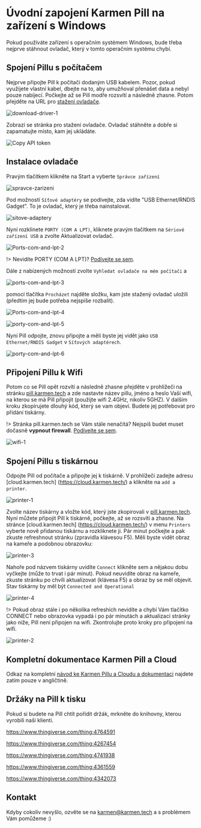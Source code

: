 # Úvodní zapojení Karmen Pill na zařízení s Windows

Pokud používáte zařízení s operačním systémem Windows, bude třeba nejprve stáhnout ovladač, který v tomto operačním systému chybí. 

## Spojení Pillu s počítačem

Nejprve připojte Pill k počítači dodaným USB kabelem. Pozor, pokud využijete vlastní kabel, dbejte na to, aby umužňoval přenášet data a nebyl pouze nabíjecí. 
Počkejte až se Pill modře rozsvítí a následně zhasne. 
Potom přejděte na URL pro [stažení ovladače](https://www.catalog.update.microsoft.com/Search.aspx?q=usb%20vid_0525%20pid_a4a2).

<borderedImage>![download-driver-1](_media/download-driver-1.jpg ":size=1200x590")</borderedImage>

Zobrazí se stránka pro stažení ovladače. Ovladač stáhněte a dobře si zapamatujte místo, kam jej ukládáte.

<borderedImage>![Copy API token](_media/dowload-driver-3.png ":size=600x295")</borderedImage>

## Instalace ovladače

Pravým tlačítkem klikněte na Start a vyberte ```Správce zařízení```


<borderedImage>![spravce-zarizeni](_media/spravce-zarizeni.png ":size=600x295")</borderedImage>

Pod možností ```Síťové adaptéry``` se podívejte, zda vidíte "USB Ethernet/RNDIS Gadget". To je ovladač, který je třeba nainstalovat.

<borderedImage>![sitove-adaptery](_media/sitove-adaptery.png ":size=600x295")</borderedImage>

Nyní rozklinete ```PORTY (COM A LPT)```, kliknete pravým tlačítkem na ```Sériové zařízení USB``` a zvolte Aktualizovat ovladač.

<borderedImage>![Ports-com-and-lpt-2](_media/Ports-com-and-lpt-2.png ":size=600x295")</borderedImage>




!> Nevidíte PORTY (COM A LPT)? [Podívejte se sem](cs/porty.md).


Dále z nabízených možností zvolte ```Vyhledat ovladače na mém počítači``` a

<borderedImage>![ports-com-and-lpt-3](_media/ports-com-and-lpt-3.png ":size=600x295")</borderedImage>

pomocí tlačítka ```Procházet``` najděte složku, kam jste stažený ovladač uložili (předtím jej bude potřeba nejspíše rozbalit).


<borderedImage>![Ports-com-and-lpt-4](_media/Ports-com-and-lpt-4.png ":size=600x295")</borderedImage>

<borderedImage>![porty-com-and-lpt-5](_media/porty-com-and-lpt-5.png ":size=600x295")</borderedImage>

Nyní Pill odpojte, znovu připojte a měli byste jej vidět jako ```USB Ethernet/RNDIS Gadget``` v ```Síťových adaptérech```.

<borderedImage>![porty-com-and-lpt-6](_media/porty-com-and-lpt-6.png ":size=600x295")</borderedImage>


## Připojení Pillu k Wifi

Potom co se Pill opět rozvítí a následně zhasne přejděte v prohlížeči na stránku [pill.karmen.tech](http://pill.karmen.tech/) a zde nastavte název pillu, jméno a heslo Vaší wifi, na kterou se má Pill připojit (použijte wifi 2.4GHz, nikoliv 5GHZ).
V dalším kroku zkopírujete dlouhý kód, který se vam objeví. Budete jej potřebovat pro přidání tiskárny.

!> Stránka pill.karmen.tech se Vám stále nenačítá? Nejspíš budet muset dočasně **vypnout firewall**. [Podívejte se sem](cs/firewall.md).

<borderedImage>![wifi-1](_media/wifi-1.png ":size=1200x590")</borderedImage>


## Spojení Pillu s tiskárnou

Odpojte Pill od počítače a připojte jej k tiskárně. V prohlížeči zadejte adresu [cloud.karmen.tech] (https://cloud.karmen.tech/) a klikněte na ```add a printer```.

<borderedImage>![printer-1](_media/printer-1.png ":size=1200x590")</borderedImage>

Zvolte název tiskárny a vložte kód, který jste zkopirovali v [pill.karmen.tech](http://pill.karmen.tech/).
Nyní můžete připojit Pill k tiskárně, počkejte, až se rozsvítí a zhasne.
Na stránce [cloud.karmen.tech] (https://cloud.karmen.tech/) v menu ```Printers``` vyberte nově přidanou tiskárnu a rozkliknete ji. Pár minut počkejte a pak zkuste refreshnout stránku (zpravidla klávesou F5). Měli byste vidět obraz na kameře a podobnou obrazovku: 

<borderedImage>![printer-3](_media/printer-3.png ":size=1200x590")</borderedImage>

Nahoře pod názvem tiskárny uvidíte ```Connect``` klikněte sem a nějakou dobu vyčkejte (může to trvat i pár minut). Pokud neuvidíte obraz na kameře, zkuste stránku po chvíli aktualizovat (klávesa F5) a obraz by se měl objevit. Stav tiskárny by měl být ```Connected and Operational```

<borderedImage>![printer-4](_media/printer-4.png ":size=1200x590")</borderedImage>

!> Pokud obraz stále i po několika refreshích nevidíte a chybí Vám tlačítko CONNECT nebo obrazovka vypadá i po pár minutách a aktualizaci stránky jako níže, Pill není připojen na wifi. Zkontrolujte proto kroky pro připojení na wifi.  

<borderedImage>![printer-2](_media/printer-2.png ":size=1200x590")</borderedImage>


## Kompletní dokumentace Karmen Pill a Cloud

Odkaz na kompletní [návod ke Karmen Pillu a Cloudu a dokumentaci](https://docs.karmen.tech/#/pill-getting-started) najdete zatím pouze v angličtině. 

## Držáky na Pill k tisku

Pokud si budete na Pill chtít pořídit držák, mrkněte do knihovny, kterou vyrobili naši klienti.  

https://www.thingiverse.com/thing:4764591

https://www.thingiverse.com/thing:4267454

https://www.thingiverse.com/thing:4741938

https://www.thingiverse.com/thing:4361559

https://www.thingiverse.com/thing:4342073

## Kontakt

Kdyby cokoliv nevyšlo, ozvěte se na karmen@karmen.tech a s problémem Vám pomůžeme :)
